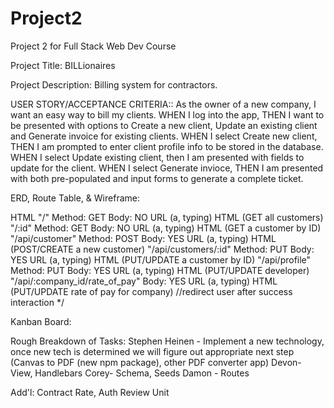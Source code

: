 # Project2
Project 2 for Full Stack Web Dev Course

Project Title:
BILLionaires

Project Description:
Billing system for contractors. 

USER STORY/ACCEPTANCE CRITERIA::
As the owner of a new company, I want an easy way to bill my clients.
WHEN I log into the app,
THEN I want to be presented with options to Create a new client, Update an existing client and Generate invoice for existing clients.
WHEN I select Create new client, THEN I am prompted to enter client profile info to be stored in the database.
WHEN I select Update existing client, then I am presented with fields to update for the client.
WHEN I select Generate invioce, THEN I am presented with both pre-populated and input forms to generate a complete ticket.

ERD, Route Table, & Wireframe:

HTML	"/"	    Method: GET	        Body: NO	URL (a, typing)	HTML	         (GET all customers)
	    "/:id"	Method: GET	        Body: NO	URL (a, typing)	HTML	         (GET a customer by ID)
        "/api/customer"     Method: POST        Body: YES   URL (a, typing)	HTML             (POST/CREATE a new customer)
	    "/api/customers/:id"	Method: PUT	        Body: YES	URL (a, typing)	HTML	         (PUT/UPDATE a customer by ID)
	    "/api/profile"	    Method: PUT	        Body: YES	URL (a, typing)	HTML	         (PUT/UPDATE developer)
        "/api/:company_id/rate_of_pay"   Body: YES   URL (a, typing)	HTML             (PUT/UPDATE rate of pay for company)
//redirect user after success interaction */


Kanban Board:



Rough Breakdown of Tasks:
Stephen Heinen - Implement a new technology, once new tech is determined we will figure out appropriate next step
    (Canvas to PDF (new npm package), other PDF converter app)
Devon- View, Handlebars
Corey- Schema, Seeds
Damon - Routes

Add'l: Contract Rate,
Auth Review Unit
